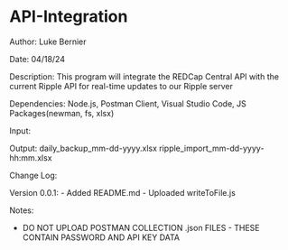 # API-Integration

Author: Luke Bernier

Date: 04/18/24

Description: This program will integrate the REDCap Central API with the current Ripple API for real-time updates to our Ripple server

Dependencies: Node.js, Postman Client, Visual Studio Code, JS Packages(newman, fs, xlsx)

Input:

Output: daily_backup_mm-dd-yyyy.xlsx
        ripple_import_mm-dd-yyyy-hh:mm.xlsx


Change Log: 

   Version 0.0.1: 
     - Added README.md
     - Uploaded writeToFile.js
     
Notes: 
 - DO NOT UPLOAD POSTMAN COLLECTION .json FILES - THESE CONTAIN PASSWORD AND API KEY DATA
